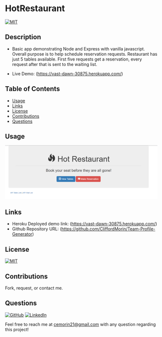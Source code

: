 # HotRestaurant

[![MIT](https://img.shields.io/badge/license-MIT-green?style=plastic)](https://github.com/git/git-scm.com/blob/main/MIT-LICENSE.txt)

## Description

  
* Basic app demonstrating Node and Express with vanilla javascript. Overall purpose is to help schedule reservation requests. Restaurant has just 5 tables available. First five requests get a reservation, every request after that is sent to the waiting list.

* Live Demo: (https://vast-dawn-30875.herokuapp.com/)

## Table of Contents
  * [Usage](#usage)
  * [Links](#links)
  * [License](#license)
  * [Contributions](#contributions)
  * [Questions](#questions)

## Usage

 ![Demo](images/HotRestaurant.png)

## Links
 
  * Heroku Deployed demo link: (https://vast-dawn-30875.herokuapp.com/)
  * Github Repository URL: (https://github.com/CliffordMorin/Team-Profile-Generator)

## License

  [![MIT](https://img.shields.io/badge/license-MIT-green?style=plastic)](https://github.com/git/git-scm.com/blob/main/MIT-LICENSE.txt)

## Contributions

  Fork, request, or contact me.
  

## Questions

  [![GitHub](https://img.shields.io/badge/My%20GitHub-Click%20Me!-blueviolet?style=plastic&logo=GitHub)](https://github.com/CliffordMorin) 
  [![LinkedIn](https://img.shields.io/badge/My%20LinkedIn-Click%20Me!-grey?style=plastic&logo=LinkedIn&labelColor=blue)](https://www.linkedin.com/in/morin-clifford-129888a9/)

  Feel free to reach me at cemorin21@gmail.com with any question regarding this project!
  